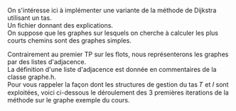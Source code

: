 On s'intéresse ici à implémenter une variante de la méthode de Dijkstra utilisant un tas.  
Un fichier donnant des explications.   
On suppose que les graphes sur lesquels on cherche à calculer les plus courts chemins sont des graphes simples.  

Contrairement au premier TP sur les flots, nous représenterons les graphes par des listes d'adjacence.  
La définition d'une liste d'adjacence est donnée en commentaires de la classe graphe.h.  
Pour vous rappeler la façon dont les structures de gestion du tas 𝑇 et 𝐼 sont exploitées, voici ci-dessous le déroulement des 3 premières iterations de la méthode sur le graphe exemple du cours.  

